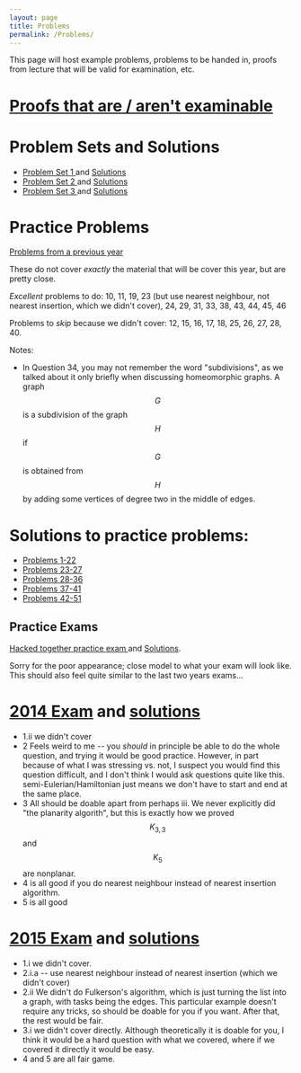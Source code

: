 ```yaml
---
layout: page
title: Problems
permalink: /Problems/
---
```


This page will host example problems, problems to be handed in, proofs from lecture that will be valid for examination, etc.

[Proofs that are / aren't examinable](../ExaminableProofs/)
====


Problem Sets and Solutions
====

<ul> 
<li> <a href="../ProblemSet1/"> Problem Set 1 </a> and <a href="../Set1Solutions.pdf"> Solutions </a> </li>
<li> <a href="../ProblemSet2/"> Problem Set 2 </a> and <a href="../Set2Solutions.pdf"> Solutions </a> </li>
<li> <a href="../ProblemSet3/"> Problem Set 3 </a> and <a href="../Set3Solutions.pdf"> Solutions </a> </li>
</ul>


Practice Problems
====

[Problems from a previous year](../OldProblems.pdf)

These do not cover *exactly* the material that will be cover this year, but are pretty close.  

*Excellent* problems to do: 10, 11, 19, 23 (but use nearest neighbour, not nearest insertion, which we didn't cover), 24, 29, 31, 33, 38, 43, 44, 45, 46

Problems to *skip* because we didn't cover:
12, 15, 16, 17, 18, 25, 26, 27, 28, 40.

Notes:

* In Question 34, you may not remember the word "subdivisions", as we talked about it only briefly when discussing homeomorphic graphs.  A graph $$G$$ is a subdivision of the graph $$H$$ if $$G$$ is obtained from $$H$$ by adding some vertices of degree two in the middle of edges.



Solutions to practice problems:
===

* [Problems 1-22](../solutions2015-1-22.pdf)
* [Problems 23-27](../solutions2015-23-27.pdf)
* [Problems 28-36](../solutions2015-28-36.pdf)
* [Problems 37-41](../solutions2015-37-41.pdf)
* [Problems 42-51](../solutions2015-42-51.pdf)

Practice Exams
----

[Hacked together practice exam ](../PracticeExam.pdf) and [Solutions](../PracticeExamSolutions.pdf).

Sorry for the poor appearance; close model to what your exam will look like.  This should also feel quite similar to the last two years exams...





[2014 Exam](../2014mas341.pdf) and [solutions](../ExamSolution2014.pdf)
===

 - 1.ii we didn't cover
 - 2 Feels weird to me -- you *should* in principle be able to do the whole question, and trying it would be good practice.  However, in part because of what I was stressing vs. not, I suspect you would find this question difficult, and I don't think I would ask questions quite like this.   semi-Eulerian/Hamiltonian just means we don't have to start and end at the same place.   
 - 3 All should be doable apart from perhaps iii.  We never explicitly did "the planarity algorith", but this is exactly how we proved $$K_{3,3}$$ and $$K_5$$ are nonplanar.
 - 4 is all good if you do nearest neighbour instead of nearest insertion algorithm.
 - 5 is all good



[2015 Exam](../2015mas341.pdf) and [solutions](../ExamSolution2015.pdf)
====

- 1.i we didn't cover.
- 2.i.a -- use nearest neighbour instead of nearest insertion (which we didn't cover)
- 2.ii We didn't do Fulkerson's algorithm, which is just turning the list into a graph, with tasks being the edges.  This particular example doesn't require any tricks, so should be doable for you if you want.  After that, the rest would be fair.
- 3.i we didn't cover directly.  Although theoretically it is doable for you, I think it would be a hard question with what we covered, where if we covered it directly it would be easy.
 - 4 and 5 are all fair game.





